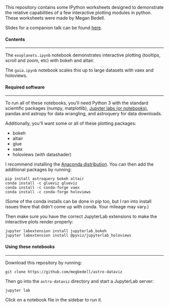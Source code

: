 This repository contains some IPython worksheets designed to demonstrate the relative capabilities of a few interactive plotting modules in python. These worksheets were made by Megan Bedell.

Slides for a companion talk can be found [here](https://docs.google.com/presentation/d/1sGvM4S9nQByNv3_1aj4nH5ynvp_pQt5MI1hk7djMcwk/edit?usp=sharing).

#### Contents
-------------

The `exoplanets.ipynb` notebook demonstrates interactive plotting (tooltips, scroll and zoom, etc) with bokeh and altair.

The `gaia.ipynb` notebook scales this up to large datasets with vaex and holoviews.

#### Required software
-------------

To run all of these notebooks, you'll need Python 3 with the standard scientific packages (numpy, matplotlib), [Jupyter labs (or notebooks)](http://jupyter.org/), pandas and astropy for data wrangling, and astroquery for data downloads.

Additionally, you'll want some or all of these plotting packages:
* bokeh
* altair
* glue
* vaex
* holoviews (with datashader)

I recommend installing the [Anaconda distribution](http://continuum.io/downloads). You can then add the additional packages by running:

```
pip install astroquery bokeh altair 
conda install -c glueviz glueviz
conda install -c conda-forge vaex
conda install -c conda-forge holoviews
```

(Some of the conda installs can be done in pip too, but I ran into install issues there that didn't come up with conda. Your mileage may vary.)

Then make sure you have the correct JupyterLab extensions to make the interactive plots render properly:

```
jupyter labextension install jupyterlab_bokeh
jupyter labextension install @pyviz/jupyterlab_holoviews
```

#### Using these notebooks
-------------

Download this repository by running:

```
git clone https://github.com/megbedell/astro-dataviz
```

Then go into the `astro-dataviz` directory and start a JupyterLab server:

```
jupyter lab
```

Click on a notebook file in the sidebar to run it.